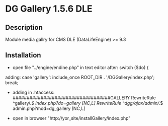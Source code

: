 DG Gallery 1.5.6 DLE
====================


Description
-----------
Module media gallry for CMS DLE (DataLifeEngine) >= 9.3

Installation
------------

* open file "../engine/endine.php" in text editor
after:
        switch ($do) {

adding:
        	case 'gallery':
        		    include_once ROOT_DIR . '/DGGallery/index.php';
                break;

* adding in .htaccess:
        ###################################GALLERY
        RewriteRule ^gallery/.*$ index.php?do=gallery [NC,L]
        RewriteRule ^dgg/ajax/admin/.*$ admin.php?mod=dg_gallery [NC,L]

* open in browser "http://yor_site/installGallery/index.php"

